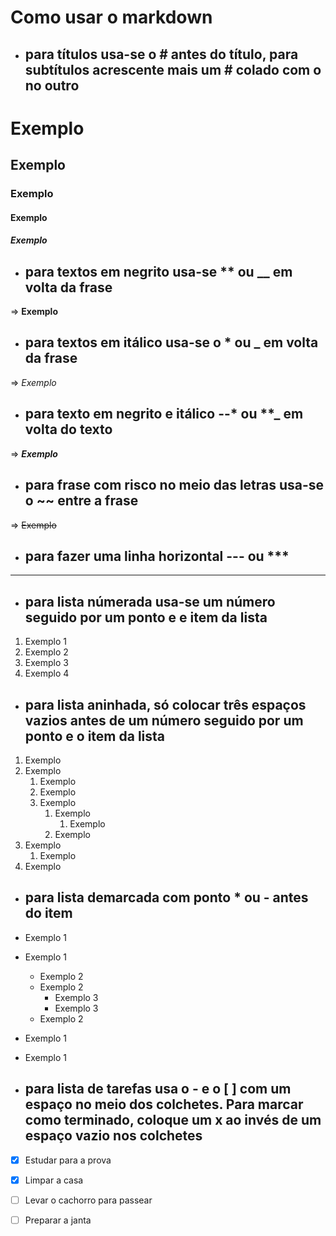 # Como usar o **markdown**

- ## para títulos usa-se o # antes do título, para subtítulos acrescente mais um # colado com o no outro
 # Exemplo
 ## Exemplo
 ### Exemplo
 #### Exemplo
 ##### Exemplo

- ## para textos em negrito usa-se ** ou __ em volta da frase  
=> **Exemplo**

- ## para textos em itálico usa-se o * ou _ em volta da frase  
=> *Exemplo*

- ## para texto em negrito e itálico --* ou **_ em volta do texto  
=> **_Exemplo_**

- ## para frase com risco no meio das letras usa-se o ~~ entre a frase  
=> ~~Exemplo~~ 

- ## para fazer uma linha horizontal --- ou ***  
---

- ## para lista númerada usa-se um número seguido por um ponto e e item da lista  
1. Exemplo 1
1. Exemplo 2
1. Exemplo 3
1. Exemplo 4

- ## para lista aninhada, só colocar três espaços vazios antes de um número seguido por um ponto e o item da lista  
1. Exemplo 
1. Exemplo 
   1. Exemplo 
   1. Exemplo 
   1. Exemplo 
      1. Exemplo 
         1. Exemplo 
      1. Exemplo 
1. Exemplo 
   1. Exemplo 
1. Exemplo 

- ## para lista demarcada com ponto * ou - antes do item
- Exemplo 1
- Exemplo 1
   - Exemplo 2
   - Exemplo 2
      - Exemplo 3
      - Exemplo 3
   - Exemplo 2
- Exemplo 1
- Exemplo 1

- ## para lista de tarefas usa o - e o [ ] com um espaço no meio dos colchetes. Para marcar como terminado, coloque um x ao invés de um espaço vazio nos colchetes
- [x] Estudar para a prova
- [x] Limpar a casa
- [ ] Levar o cachorro para passear
- [ ] Preparar a janta

